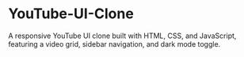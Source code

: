 # YouTube-UI-Clone
A responsive YouTube UI clone built with HTML, CSS, and JavaScript, featuring a video grid, sidebar navigation, and dark mode toggle.

